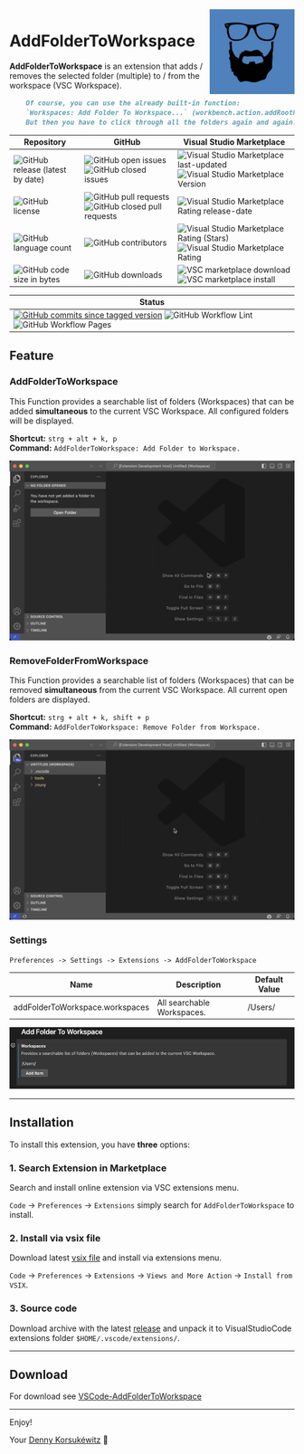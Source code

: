 <img align="right" width="150" height="150" src="doc/images/icon.png">

# AddFolderToWorkspace

**AddFolderToWorkspace** is an extension that adds / removes the selected folder (multiple) to / from the workspace (VSC Workspace).

```markdown
    Of course, you can use the already built-in function:
    `Workspaces: Add Folder To Workspace...` (workbench.action.addRootFolder).
    But then you have to click through all the folders again and again.
```

| Repository | GitHub | Visual Studio Marketplace |
| ------ | ------ | ------ |
| ![GitHub release (latest by date)](https://img.shields.io/github/v/release/dennykorsukewitz/VSCode-AddFolderToWorkspace) | ![GitHub open issues](https://img.shields.io/github/issues/dennykorsukewitz/VSCode-AddFolderToWorkspace) ![GitHub closed issues](https://img.shields.io/github/issues-closed/dennykorsukewitz/VSCode-AddFolderToWorkspace?color=#44CC44) | ![Visual Studio Marketplace last-updated](https://img.shields.io/visual-studio-marketplace/last-updated/dennykorsukewitz.addfoldertoworkspace) ![Visual Studio Marketplace Version ](https://img.shields.io/visual-studio-marketplace/v/dennykorsukewitz.addfoldertoworkspace) |
| ![GitHub license](https://img.shields.io/github/license/dennykorsukewitz/VSCode-AddFolderToWorkspace) | ![GitHub pull requests](https://img.shields.io/github/issues-pr/dennykorsukewitz/VSCode-AddFolderToWorkspace?label=PR) ![GitHub closed pull requests](https://img.shields.io/github/issues-pr-closed/dennykorsukewitz/VSCode-AddFolderToWorkspace?color=g&label=PR) | ![Visual Studio Marketplace Rating release-date](https://img.shields.io/visual-studio-marketplace/release-date/dennykorsukewitz.addfoldertoworkspace) |
| ![GitHub language count](https://img.shields.io/github/languages/count/dennykorsukewitz/VSCode-AddFolderToWorkspace?style=flat&label=language)  | ![GitHub contributors](https://img.shields.io/github/contributors/dennykorsukewitz/VSCode-AddFolderToWorkspace) | ![Visual Studio Marketplace Rating (Stars)](https://img.shields.io/visual-studio-marketplace/stars/dennykorsukewitz.addfoldertoworkspace) ![Visual Studio Marketplace Rating](https://img.shields.io/visual-studio-marketplace/r/dennykorsukewitz.addfoldertoworkspace) |
| ![GitHub code size in bytes](https://img.shields.io/github/languages/code-size/dennykorsukewitz/VSCode-AddFolderToWorkspace)  | ![GitHub downloads](https://img.shields.io/github/downloads/dennykorsukewitz/VSCode-AddFolderToWorkspace/total?style=flat) | ![VSC marketplace download](https://img.shields.io/visual-studio-marketplace/d/dennykorsukewitz.addfoldertoworkspace) ![VSC marketplace install](https://img.shields.io/visual-studio-marketplace/i/dennykorsukewitz.addfoldertoworkspace) |

| Status |
 | ------ |
| [![GitHub commits since tagged version](https://img.shields.io/github/commits-since/dennykorsukewitz/VSCode-AddFolderToWorkspace/1.1.1/dev)](https://github.com/dennykorsukewitz/VSCode-AddFolderToWorkspace/compare/1.1.1...dev) ![GitHub Workflow Lint](https://github.com/dennykorsukewitz/VSCode-AddFolderToWorkspace/actions/workflows/lint.yml/badge.svg?branch=dev&style=flat&label=Lint) ![GitHub Workflow Pages](https://github.com/dennykorsukewitz/VSCode-AddFolderToWorkspace/actions/workflows/pages.yml/badge.svg?branch=dev&style=flat&label=GitHub%20Pages) |

## Feature

### AddFolderToWorkspace

This Function provides a searchable list of folders (Workspaces) that can be added **simultaneous** to the current VSC Workspace. All configured folders will be displayed.

**Shortcut:** ```strg + alt + k, p```<br>
**Command:**  ```AddFolderToWorkspace: Add Folder to Workspace.```

![AddFolderToWorkspace](doc/images/addfoldertoworkspace.gif)

### RemoveFolderFromWorkspace

This Function provides a searchable list of folders (Workspaces) that can be removed **simultaneous** from the current VSC Workspace. All current open folders are displayed.

**Shortcut:** ```strg + alt + k, shift + p```<br>
**Command:**  ```AddFolderToWorkspace: Remove Folder from Workspace.```

![RemoveFolderFromWorkspace](doc/images/removefolderfromworkspace.gif)

### Settings

`Preferences -> Settings -> Extensions -> AddFolderToWorkspace`

| Name | Description | Default Value |
| - | - | - |
| addFolderToWorkspace.workspaces | All searchable Workspaces. | /Users/ |

![Settings](doc/images/settings.png)

---

## Installation

To install this extension, you have **three** options:

### 1. Search Extension in Marketplace

Search and install online extension via VSC extensions menu.

`Code` -> `Preferences` -> `Extensions` simply search for `AddFolderToWorkspace` to install.

### 2. Install via vsix file

Download latest [vsix file](https://github.com/dennykorsukewitz/VSCode-AddFolderToWorkspace/releases) and install via extensions menu.

`Code` -> `Preferences` -> `Extensions` -> `Views and More Action` -> `Install from VSIX`.

### 3. Source code

Download archive with the latest [release](https://github.com/dennykorsukewitz/VSCode-AddFolderToWorkspace/releases) and unpack it to VisualStudioCode extensions folder
`$HOME/.vscode/extensions/`.

---

## Download

For download see [VSCode-AddFolderToWorkspace](https://github.com/dennykorsukewitz/VSCode-AddFolderToWorkspace/releases)

---

Enjoy!

Your [Denny Korsukéwitz](https://github.com/dennykorsukewitz) 🚀

